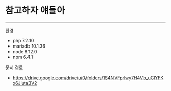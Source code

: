# 참고하자 얘들아
---
환경
- php 7.2.10
- mariadb 10.1.36
- node 8.12.0
- npm 6.4.1

문서 경로
- https://drive.google.com/drive/u/0/folders/1S4NVFprlwy7H4Vb_uClYFKx6Jluta3V2

